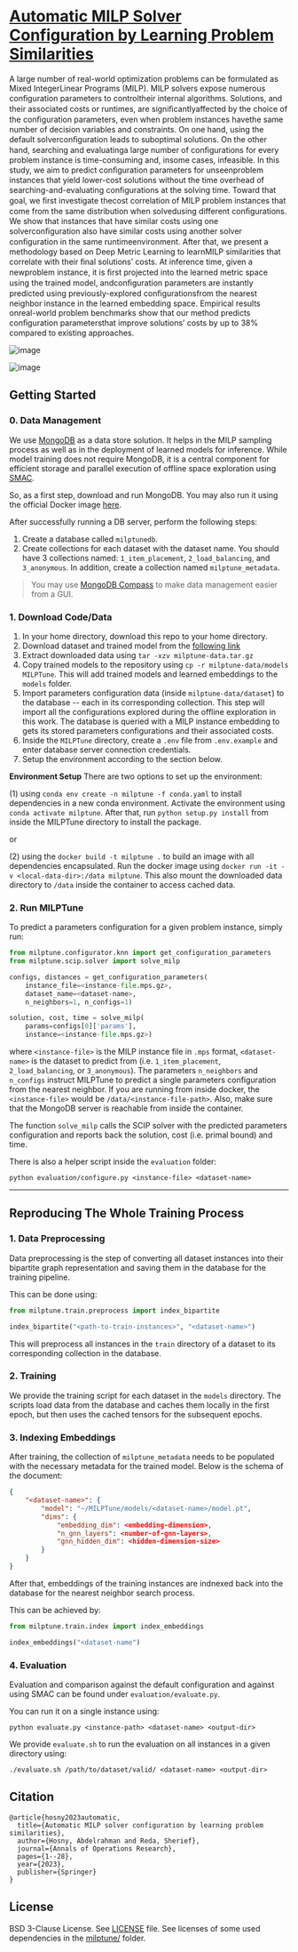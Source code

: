 # [Automatic MILP Solver Configuration by Learning Problem Similarities](https://rdcu.be/dgSRv)

A large number of real-world optimization problems can be formulated as Mixed IntegerLinear Programs (MILP). MILP solvers expose numerous conﬁguration parameters to controltheir internal algorithms. Solutions, and their associated costs or runtimes, are signiﬁcantlyaffected by the choice of the conﬁguration parameters, even when problem instances havethe same number of decision variables and constraints. On one hand, using the default solverconﬁguration leads to suboptimal solutions. On the other hand, searching and evaluatinga large number of conﬁgurations for every problem instance is time-consuming and, insome cases, infeasible. In this study, we aim to predict conﬁguration parameters for unseenproblem instances that yield lower-cost solutions without the time overhead of searching-and-evaluating conﬁgurations at the solving time. Toward that goal, we ﬁrst investigate thecost correlation of MILP problem instances that come from the same distribution when solvedusing different conﬁgurations. We show that instances that have similar costs using one solverconﬁguration also have similar costs using another solver conﬁguration in the same runtimeenvironment. After that, we present a methodology based on Deep Metric Learning to learnMILP similarities that correlate with their ﬁnal solutions’ costs. At inference time, given a newproblem instance, it is ﬁrst projected into the learned metric space using the trained model, andconﬁguration parameters are instantly predicted using previously-explored conﬁgurationsfrom the nearest neighbor instance in the learned embedding space. Empirical results onreal-world problem benchmarks show that our method predicts conﬁguration parametersthat improve solutions’ costs by up to 38% compared to existing approaches.

![image](https://github.com/scale-lab/MILPTune/assets/9287641/a157f272-9a3d-4318-8441-dc43d86526f4)

![image](https://github.com/scale-lab/MILPTune/assets/9287641/1b044d4f-d715-4300-9653-fadd9b8c60a5)

## Getting Started

### 0. Data Management
We use [MongoDB](https://mongodb.com/) as a data store solution.
It helps in the MILP sampling process as well as in the deployment of learned models for inference.
While model training does not require MongoDB, it is a central component for efficient storage and parallel execution of offline space exploration using [SMAC](https://github.com/automl/SMAC3).

So, as a first step, download and run MongoDB.
You may also run it using the official Docker image [here](https://hub.docker.com/_/mongo).

After successfully running a DB server, perform the following steps:
1. Create a database called `milptunedb`.
2. Create collections for each dataset with the dataset name. You should have 3 collections named: `1_item_placement`, `2_load_balancing`, and `3_anonymous`. In addition, create a collection named `milptune_metadata`.

> You may use [MongoDB Compass](https://www.mongodb.com/products/compass) to make data management easier from a GUI.


### 1. Download Code/Data

1. In your home directory, download this repo to your home directory.
2. Download dataset and trained model from the [following link](https://drive.google.com/file/d/1-qzBym0TBsfk4WuemB9ffuTyvFNY5s7u/view?usp=sharing)
3. Extract downloaded data using `tar -xzv milptune-data.tar.gz`
4. Copy trained models to the repository using `cp -r milptune-data/models MILPTune`. This will add trained models and learned embeddings to the `models` folder.
5. Import parameters configuration data (inside `milptune-data/dataset`) to the database -- each in its corresponding collection. This step will import all the configurations explored during the offline exploration in this work. The database is queried with a MILP instance embedding to gets its stored parameters configurations and their associated costs.
6. Inside the `MILPTune` directory, create a `.env` file from `.env.example` and enter database server connection credentials.
7. Setup the environment according to the section below.

**Environment Setup**
There are two options to set up the environment: 

(1) using `conda env create -n milptune -f conda.yaml` to install dependencies in a new conda environment. Activate the environment using `conda activate milptune`. After that, run `python setup.py install` from inside the MILPTune directory to install the package.

or

(2) using the `docker build -t milptune .` to build an image with all dependencies encapsulated. Run the docker image using `docker run -it -v <local-data-dir>:/data milptune`. This also mount the downloaded data directory to `/data` inside the container to access cached data.


### 2. Run MILPTune

To predict a parameters configuration for a given problem instance, simply run:

```Python
from milptune.configurator.knn import get_configuration_parameters
from milptune.scip.solver import solve_milp

configs, distances = get_configuration_parameters(
    instance_file=<instance-file.mps.gz>,
    dataset_name=<dataset-name>,
    n_neighbors=1, n_configs=1)

solution, cost, time = solve_milp(
    params=configs[0]['params'],
    instance=<instance-file.mps.gz>)
```

where `<instance-file>` is the MILP instance file in `.mps` format, `<dataset-name>` is the dataset to predict from (i.e. `1_item_placement`, `2_load_balancing`, or `3_anonymous`). The parameters `n_neighbors` and `n_configs` instruct MILPTune to predict a single parameters configuration from the nearest neighbor.
If you are running from inside docker, the `<instance-file>` would be `/data/<instance-file-path>`.
Also, make sure that the MongoDB server is reachable from inside the container.

The function `solve_milp` calls the SCIP solver with the predicted parameters configuration and reports back the solution, cost (i.e. primal bound) and time.

There is also a helper script inside the `evaluation` folder:

```Shell
python evaluation/configure.py <instance-file> <dataset-name>
```

---
## Reproducing The Whole Training Process


### 1. Data Preprocessing
Data preprocessing is the step of converting all dataset instances into their bipartite graph representation and saving them in the database for the training pipeline.

This can be done using:

```Python
from milptune.train.preprocess import index_bipartite

index_bipartite("<path-to-train-instances>", "<dataset-name>")
```
This will preprocess all instances in the `train` directory of a dataset to its corresponding collection in the database.

### 2. Training
We provide the training script for each dataset in the `models` directory.
The scripts load data from the database and caches them locally in the first epoch, but then uses the cached tensors for the subsequent epochs.

### 3. Indexing Embeddings
After training, the collection of `milptune_metadata` needs to be populated with the necessary metadata for the trained model.
Below is the schema of the document:

```JSON
{  
    "<dataset-name>": {
        "model": "~/MILPTune/models/<dataset-name>/model.pt",
        "dims": {
            "embedding_dim": <embedding-dimension>,
            "n_gnn_layers": <number-of-gnn-layers>,
            "gnn_hidden_dim": <hidden-dimension-size>
        }
    }
}

```


After that, embeddings of the training instances are indnexed back into the database for the nearest neighbor search process.

This can be achieved by:
```Python
from milptune.train.index import index_embeddings

index_embeddings("<dataset-name")
```

### 4. Evaluation
Evaluation and comparison against the default configuration and against using SMAC can be found under `evaluation/evaluate.py`.

You can run it on a single instance using:

```Shell
python evaluate.py <instance-path> <dataset-name> <output-dir>
```

We provide `evaluate.sh` to run the evaluation on all instances in a given directory using:

```
./evaluate.sh /path/to/dataset/valid/ <dataset-name> <output-dir>
```

## Citation
```
@article{hosny2023automatic,
  title={Automatic MILP solver configuration by learning problem similarities},
  author={Hosny, Abdelrahman and Reda, Sherief},
  journal={Annals of Operations Research},
  pages={1--28},
  year={2023},
  publisher={Springer}
}
```

## License
BSD 3-Clause License. See [LICENSE](LICENSE) file. See licenses of some used dependencies in the [milptune/](milptune) folder.
